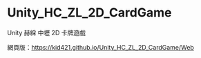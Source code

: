 # Unity_HC_ZL_2D_CardGame
 Unity 赫綵 中壢 2D 卡牌遊戲

網頁版：https://kid421.github.io/Unity_HC_ZL_2D_CardGame/Web